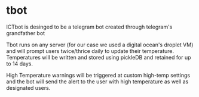 # tbot
ICTbot is desinged to be a telegram bot created through telegram's grandfather bot

Tbot runs on any server (for our case we used a digital ocean's droplet VM) and will prompt users twice/thrice daily to update their temperature. Temperatures will be written and stored using pickleDB and retained for up to 14 days. 

High Temperature warnings will be triggered at custom high-temp settings and the bot will send the alert to the user with high temperature as well as designated users.
